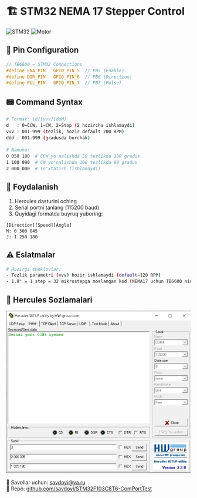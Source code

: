 # 🏗️ STM32 NEMA 17 Stepper Control
![STM32](https://img.shields.io/badge/STM32F103C8T6-Blue_Pill-007ACC)
![Motor](https://img.shields.io/badge/NEMA17-TB6600-4CAF50)

## 🔌 Pin Configuration
```c
// TB6600 ↔ STM32 Connections
#define ENA_PIN   GPIO_PIN_5  // PB5 (Enable)
#define DIR_PIN   GPIO_PIN_6  // PB6 (Direction)
#define PUL_PIN   GPIO_PIN_7  // PB7 (Pulse)
```

## 📟 Command Syntax
```bash
# Format: [d][vvv][ddd]
d   : 0=CCW, 1=CW, 2=Stop (2 hozircha ishlamaydi)
vvv : 001-999 (tezlik, hozir default 200 RPM)
ddd : 001-999 (gradusda burchak)

# Namuna:
0 050 180  # CCW yo'nalishda 50 tezlikda 180 gradus
1 100 090  # CW yo'nalishda 100 tezlikda 90 gradus
2 000 000  # To'xtatish (ishlamaydi)
```

## 🚀 Foydalanish
1. Hercules dasturini oching
2. Serial portni tanlang (115200 baud)
3. Quyidagi formatda buyruq yuboring:
```plaintext
[Direction][Speed][Angle]
M: 0 300 045
J: 1 250 180
```

## ⚠️ Eslatmalar
```bash
# Hozirgi cheklovlar:
- Tezlik parametri (vvv) hozir ishlamaydi (default=120 RPM)
- 1.8° = 1 step = 32 mikrostepga moslangan kod (NEMA17 uchun TB6600 ning sozlamasi asosida)
```

## 📡 Hercules Sozlamalari
![Hercules Setup](https://github.com/savdoyi/STM32F103C8T6-ComPortTest/blob/main/hercules.png?text=Hercules+Serial+Config)  

📧 Savollar uchun: [savdoyi@ya.ru](mailto:savdoyi@ya.ru)  
🔗 Repo: [github.com/savdoyi/STM32F103C8T6-ComPortTest](https://github.com/savdoyi/STM32F103C8T6-ComPortTest)
